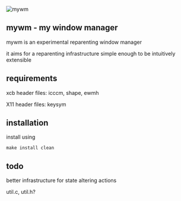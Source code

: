 ![mywm](https://raw.github.com/kaiserschmarrn0/mywm/master/mywm.png)

mywm - my window manager
---------------------------------------------------------------------------------
mywm is an experimental reparenting window manager

it aims for a reparenting infrastructure simple enough to be intuitively extensible

requirements
---------------------------------------------------------------------------------
xcb header files: icccm, shape, ewmh

X11 header files: keysym

installation
---------------------------------------------------------------------------------
install using 

	make install clean

todo
---------------------------------------------------------------------------------
better infrastructure for state altering actions

util.c, util.h?
